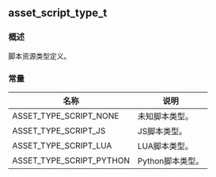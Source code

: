## asset\_script\_type\_t
### 概述
 脚本资源类型定义。

### 常量
<p id="asset_script_type_t_consts">

| 名称 | 说明 | 
| -------- | ------- | 
| ASSET\_TYPE\_SCRIPT\_NONE | 未知脚本类型。 |
| ASSET\_TYPE\_SCRIPT\_JS | JS脚本类型。 |
| ASSET\_TYPE\_SCRIPT\_LUA | LUA脚本类型。 |
| ASSET\_TYPE\_SCRIPT\_PYTHON | Python脚本类型。 |
